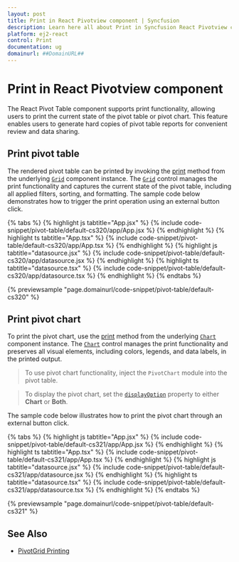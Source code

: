 ```yaml
---
layout: post
title: Print in React Pivotview component | Syncfusion
description: Learn here all about Print in Syncfusion React Pivotview component of Syncfusion Essential JS 2 and more.
platform: ej2-react
control: Print 
documentation: ug
domainurl: ##DomainURL##
---
```


# Print in React Pivotview component

The React Pivot Table component supports print functionality, allowing users to print the current state of the pivot table or pivot chart. This feature enables users to generate hard copies of pivot table reports for convenient review and data sharing.

## Print pivot table

The rendered pivot table can be printed by invoking the [print](https://ej2.syncfusion.com/react/documentation/api/grid/#print) method from the underlying [`Grid`](https://ej2.syncfusion.com/react/documentation/grid/getting-started) component instance. The [`Grid`](https://ej2.syncfusion.com/react/documentation/grid/getting-started) control manages the print functionality and captures the current state of the pivot table, including all applied filters, sorting, and formatting. The sample code below demonstrates how to trigger the print operation using an external button click.

{% tabs %}
{% highlight js tabtitle="App.jsx" %}
{% include code-snippet/pivot-table/default-cs320/app/App.jsx %}
{% endhighlight %}
{% highlight ts tabtitle="App.tsx" %}
{% include code-snippet/pivot-table/default-cs320/app/App.tsx %}
{% endhighlight %}
{% highlight js tabtitle="datasource.jsx" %}
{% include code-snippet/pivot-table/default-cs320/app/datasource.jsx %}
{% endhighlight %}
{% highlight ts tabtitle="datasource.tsx" %}
{% include code-snippet/pivot-table/default-cs320/app/datasource.tsx %}
{% endhighlight %}
{% endtabs %}

{% previewsample "page.domainurl/code-snippet/pivot-table/default-cs320" %}

## Print pivot chart

To print the pivot chart, use the [print](https://ej2.syncfusion.com/react/documentation/api/chart/#print) method from the underlying [`Chart`](https://ej2.syncfusion.com/react/documentation/chart/getting-started) component instance. The [`Chart`](https://ej2.syncfusion.com/react/documentation/chart/getting-started) control manages the print functionality and preserves all visual elements, including colors, legends, and data labels, in the printed output.

> To use pivot chart functionality, inject the `PivotChart` module into the pivot table.

> To display the pivot chart, set the [`displayOption`](https://ej2.syncfusion.com/react/documentation/api/pivotview/#displayoption) property to either **Chart** or **Both**.

The sample code below illustrates how to print the pivot chart through an external button click.

{% tabs %}
{% highlight js tabtitle="App.jsx" %}
{% include code-snippet/pivot-table/default-cs321/app/App.jsx %}
{% endhighlight %}
{% highlight ts tabtitle="App.tsx" %}
{% include code-snippet/pivot-table/default-cs321/app/App.tsx %}
{% endhighlight %}
{% highlight js tabtitle="datasource.jsx" %}
{% include code-snippet/pivot-table/default-cs321/app/datasource.jsx %}
{% endhighlight %}
{% highlight ts tabtitle="datasource.tsx" %}
{% include code-snippet/pivot-table/default-cs321/app/datasource.tsx %}
{% endhighlight %}
{% endtabs %}

{% previewsample "page.domainurl/code-snippet/pivot-table/default-cs321" %}

## See Also

* [PivotGrid Printing](https://www.syncfusion.com/blogs/post/pivotgrid-printing)